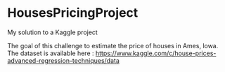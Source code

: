 # HousesPricingProject
My solution to a Kaggle project

The goal of this challenge to estimate the price of houses in Ames, lowa. The dataset is available here : https://www.kaggle.com/c/house-prices-advanced-regression-techniques/data
